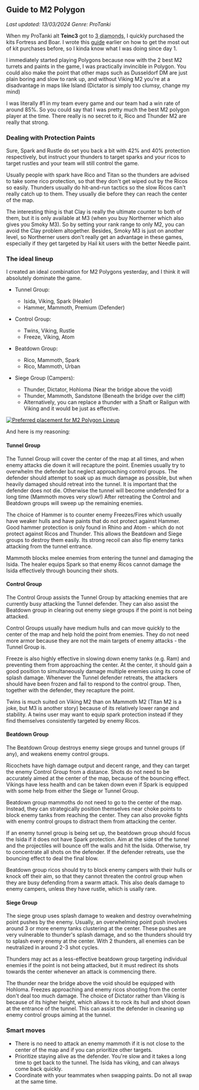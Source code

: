 ## Guide to M2 Polygon
*Last updated: 13/03/2024*
*Genre: ProTanki*

When my ProTanki alt **Teinc3** got to <abbr title="First Lieutenant">3 diamonds</abbr>,
I quickly purchased the kits Fortress and Boar.
I wrote this [guide](https://wiki.playprotanki.com/en/An_Analysis_on_Kit_Progression) earlier
on how to get the most out of kit purchases before, so I kinda know what I was doing since day 1.

I immediately started playing Polygons because now with the 2 best M2 turrets and paints in the game, 
I was practically invincible in Polygon.
You could also make the point that other maps such as Dusseldorf DM are just plain boring and slow to rank up,
and without Viking M2 you're at a disadvantage in maps like Island (Dictator is simply too clumsy, change my mind)

I was literally #1 in my team every game and our team had a win rate of around 85%.
So you could say that I was pretty much the best M2 polygon player at the time.
There really is no secret to it, Rico and Thunder M2 are really that strong.

### Dealing with Protection Paints
Sure, Spark and Rustle do set you back a bit with 42% and 40% protection respectively,
but instruct your thunders to target sparks and your ricos to target rustles and your team will still control the game.

Usually people with spark have Rico and Titan so the thunders are advised to take some rico protection,
so that they don't get wiped out by the Ricos so easily.
Thunders usually do hit-and-run tactics so the slow Ricos can't really catch up to them.
They usually die before they can reach the center of the map.

The interesting thing is that Clay is really the ultimate counter to both of them,
but it is only available at M3 (when you buy Northerner which also gives you Smoky M3).
So by setting your rank range to only M2, you can avoid the Clay problem altogether.
Besides, Smoky M3 is just on another level, 
so Northerner users don't really get an advantage in these games,
especially if they get targeted by Hail kit users with the better Needle paint.

### The ideal lineup
I created an ideal combination for M2 Polygons yesterday, and I think it will absolutely dominate the game.

- Tunnel Group:
  - Isida, Viking, Spark (Healer)
  - Hammer, Mammoth, Premium (Defender)

- Control Group:
  - Twins, Viking, Rustle
  - Freeze, Viking, Atom

- Beatdown Group:
  - Rico, Mammoth, Spark
  - Rico, Mammoth, Urban

- Siege Group (Campers):
  - Thunder, Dictator, Hohloma (Near the bridge above the void)
  - Thunder, Mammoth, Sandstone (Beneath the bridge over the cliff)
  - Alternatively, you can replace a thunder with a Shaft or Railgun with Viking and it would be just as effective.

<abbr title="Demonstration made with ProTLVK">
  <a href="https://wiki.pro-tanki.com/en/ProTLVK">
    <img src="/assets/pictures/m2poly_placement.png" alt="Preferred placement for M2 Polygon Lineup" id="aResponsiveImage">
  </a>
</abbr>


And here is my reasoning:

#### Tunnel Group
The Tunnel Group will cover the center of the map at all times, and when enemy attacks die down it will recapture the point.
Enemies usually try to overwhelm the defender but neglect approaching control groups.
The defender should attempt to soak up as much damage as possible, but when heavily damaged should retreat into the tunnel.
It is important that the defender does not die. Otherwise the tunnel will become undefended for a long time (Mammoth moves very slow!)
After retreating the Control and Beatdown groups will sweep up the remaining enemies.

The choice of Hammer is to counter enemy Freezes/Fires which usually have weaker hulls and have paints that do not protect against Hammer.
Good hammer protection is only found in Rhino and Atom - which do not protect against Ricos and Thunder.
This allows the Beatdown and Siege groups to destroy them easily.
Its strong recoil can also flip enemy tanks attacking from the tunnel entrance.

Mammoth blocks melee enemies from entering the tunnel and damaging the Isida.
The healer equips Spark so that enemy Ricos cannot damage the Isida effectively through bouncing their shots.

#### Control Group
The Control Group assists the Tunnel Group by attacking enemies that are currently busy attacking the Tunnel defender.
They can also assist the Beatdown group in clearing out enemy siege groups if the point is not being attacked.

Control Groups usually have medium hulls and can move quickly to the center of the map and help hold the point from enemies.
They do not need more armor because they are not the main targets of enemy attacks - the Tunnel Group is.

Freeze is also highly effective in slowing down enemy tanks (e.g. Ram) and preventing them from approaching the center.
At the center, it should gain a good position to simultaneously damage multiple enemies using its cone of splash damage.
Whenever the Tunnel defender retreats, the attackers should have been frozen and fail to respond to the control group.
Then, together with the defender, they recapture the point.

Twins is much suited on Viking M2 than on Mammoth M2 (Titan M2 is a joke, but M3 is another story)
because of its relatively lower range and stability.
A twins user may want to equip spark protection instead if they find themselves consistently targeted by enemy Ricos.

#### Beatdown Group
The Beatdown Group destroys enemy siege groups and tunnel groups (if any), and weakens enemy control groups.

Ricochets have high damage output and decent range, and they can target the enemy Control Group from a distance.
Shots do not need to be accurately aimed at the center of the map, because of the bouncing effect.
Vikings have less health and can be taken down even if Spark is equipped with some help from either the Siege or Tunnel Group.

Beatdown group mammoths do not need to go to the center of the map.
Instead, they can strategically position themselves near choke points to block enemy tanks from reaching the center.
They can also provoke fights with enemy control groups to distract them from attacking the center.

If an enemy tunnel group is being set up, the beatdown group should focus the Isida if it does not have Spark protection.
Aim at the sides of the tunnel and the projectiles will bounce off the walls and hit the Isida.
Otherwise, try to concentrate all shots on the defender.
If the defender retreats, use the bouncing effect to deal the final blow.

Beatdown group ricos should try to block enemy campers with their hulls or knock off their aim,
so that they cannot threaten the control group when they are busy defending from a swarm attack.
This also deals damage to enemy campers, unless they have rustle, which is usally rare.

#### Siege Group
The siege group uses splash damage to weaken and destroy overwhelming point pushes by the enemy.
Usually, an overwhelming point push involves around 3 or more enemy tanks clustering at the center.
These pushes are very vulnerable to thunder's splash damage,
and so the thunders should try to splash every enemy at the center.
With 2 thunders, all enemies can be neutralized in around 2-3 shot cycles.

Thunders may act as a less-effective beatdown group targeting individual enemies if the point is not being attacked,
but it must redirect its shots towards the center whenever an attack is commencing there.

The thunder near the bridge above the void should be equipped with Hohloma.
Freezes approaching and enemy ricos shooting from the center don't deal too much damage.
The choice of Dictator rather than Viking is because of its higher height,
which allows it to rock its hull and shoot down at the entrance of the tunnel.
This can assist the defender in cleaning up enemy control groups aiming at the tunnel.

### Smart moves
- There is no need to attack an enemy mammoth if it is not close to the center of the map and if you can prioritize other targets.
- Prioritize staying alive as the defender. You're slow and it takes a long time to get back to the tunnel. The Isida has viking, and can always come back quickly.
- Coordinate with your teammates when swapping paints. Do not all swap at the same time.